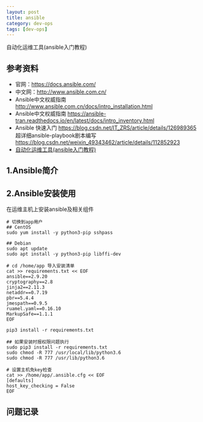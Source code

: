 ```yaml
---
layout: post
title: ansible
category: dev-ops
tags: [dev-ops]
---
```


自动化运维工具(ansible入门教程)

## 参考资料
- 官网：https://docs.ansible.com/  
- 中文网：http://www.ansible.com.cn/  
- Ansible中文权威指南 http://www.ansible.com.cn/docs/intro_installation.html  
- Ansible中文权威指南 https://ansible-tran.readthedocs.io/en/latest/docs/intro_inventory.html  
- Ansible 快速入门 https://blog.csdn.net/IT_ZRS/article/details/126989365
  超详细ansible-playbook剧本编写 https://blog.csdn.net/weixin_49343462/article/details/112852923
- [自动化运维工具(ansible入门教程)](https://luanpeng.blog.csdn.net/article/details/86701167)

## 1.Ansible简介

## 2.Ansible安装使用

在运维主机上安装ansible及相关组件
``` 
# 切换到app用户
## CentOS
sudo yum install -y python3-pip sshpass

## Debian
sudo apt update
sudo apt install -y python3-pip libffi-dev

# cd /home/app 导入安装清单
cat >> requirements.txt << EOF
ansible==2.9.20
cryptography==2.8
jinja2==2.11.3
netaddr==0.7.19
pbr==5.4.4
jmespath==0.9.5
ruamel.yaml==0.16.10
MarkupSafe==1.1.1
EOF

pip3 install -r requirements.txt
 
## 如果安装时报权限问题执行
sudo pip3 install -r requirements.txt
sudo chmod -R 777 /usr/local/lib/python3.6
sudo chmod -R 777 /usr/lib/python3.6
 
# 设置主机免key检查
cat >> /home/app/.ansible.cfg << EOF
[defaults]
host_key_checking = False
EOF

```

## 问题记录